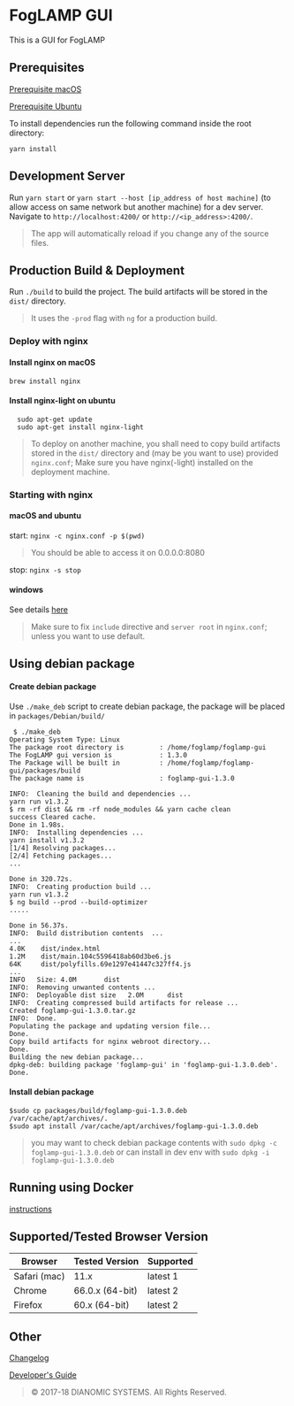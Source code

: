 # FogLAMP GUI
This is a GUI for FogLAMP

## Prerequisites

[Prerequisite macOS](prerequisite-macos.md)

[Prerequisite Ubuntu](prerequisite-ubuntu.md)

To install dependencies run the following command inside the root directory:

`yarn install`

## Development Server

Run `yarn start` or `yarn start --host [ip_address of host machine]` (to allow access on same network but another machine) for a dev server. Navigate to `http://localhost:4200/` or `http://<ip_address>:4200/`. 

> The app will automatically reload if you change any of the source files.


## Production Build & Deployment
Run `./build` to build the project. The build artifacts will be stored in the `dist/` directory.

> It uses the `-prod` flag with `ng` for a production build.

### Deploy with nginx

#### Install nginx on macOS
```
brew install nginx 
```

#### Install nginx-light on ubuntu
```
  sudo apt-get update
  sudo apt-get install nginx-light
``` 

> To deploy on another machine, you shall need to copy build artifacts stored in the `dist/` directory and (may be you want to use) provided `nginx.conf`; Make sure you have nginx(-light) installed on the deployment machine.

### Starting with nginx

#### macOS and ubuntu

start: `nginx -c nginx.conf -p $(pwd)`

> You should be able to access it on 0.0.0.0:8080

stop: `nginx -s stop`

#### windows

See details [here](windows-nginx-deployment-guide.md)

> Make sure to fix `include` directive and `server root` in `nginx.conf`; unless you want to use default.

## Using debian package

#### Create debian package

Use `./make_deb` script to create debian package, the package will be placed in `packages/Debian/build/`

```
 $ ./make_deb
Operating System Type: Linux
The package root directory is         : /home/foglamp/foglamp-gui
The FogLAMP gui version is            : 1.3.0
The Package will be built in          : /home/foglamp/foglamp-gui/packages/build
The package name is                   : foglamp-gui-1.3.0

INFO:  Cleaning the build and dependencies ...
yarn run v1.3.2
$ rm -rf dist && rm -rf node_modules && yarn cache clean
success Cleared cache.
Done in 1.98s.
INFO:  Installing dependencies ...
yarn install v1.3.2
[1/4] Resolving packages...
[2/4] Fetching packages...
...

Done in 320.72s.
INFO:  Creating production build ...
yarn run v1.3.2
$ ng build --prod --build-optimizer
.....

Done in 56.37s.
INFO:  Build distribution contents  ...
...
4.0K    dist/index.html
1.2M    dist/main.104c5596418ab60d3be6.js
64K     dist/polyfills.69e1297e41447c327ff4.js
...
INFO   Size: 4.0M       dist
INFO:  Removing unwanted contents ...
INFO:  Deployable dist size   2.0M      dist
INFO:  Creating compressed build artifacts for release ...
Created foglamp-gui-1.3.0.tar.gz
INFO:  Done.
Populating the package and updating version file...
Done.
Copy build artifacts for nginx webroot directory...
Done.
Building the new debian package...
dpkg-deb: building package 'foglamp-gui' in 'foglamp-gui-1.3.0.deb'.
Done.

```

#### Install debian package

```
$sudo cp packages/build/foglamp-gui-1.3.0.deb /var/cache/apt/archives/.
$sudo apt install /var/cache/apt/archives/foglamp-gui-1.3.0.deb
```

> you may want to check debian package contents with `sudo dpkg -c foglamp-gui-1.3.0.deb` or can install in dev env with `sudo dpkg -i foglamp-gui-1.3.0.deb`

## Running using Docker 
[instructions](docker-readme.md)

## Supported/Tested Browser Version
Browser | Tested Version | Supported
--------|-------- |-------
Safari (mac)  | 11.x   | latest 1
Chrome  |66.0.x (64-bit) | latest 2 
Firefox |60.x (64-bit) | latest 2


## Other 
[Changelog](changelog.md)

[Developer's Guide](developers-guide.md)


> &copy; 2017-18 DIANOMIC SYSTEMS. All Rights Reserved.
